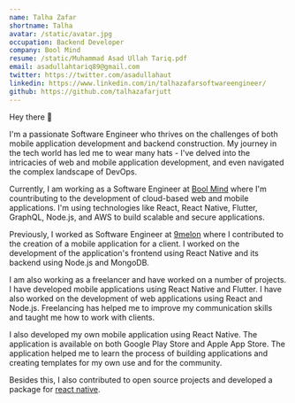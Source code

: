 ```yaml
---
name: Talha Zafar
shortname: Talha
avatar: /static/avatar.jpg
occupation: Backend Developer
company: Bool Mind
resume: /static/Muhammad Asad Ullah Tariq.pdf
email: asadullahtariq89@gmail.com
twitter: https://twitter.com/asadullahaut
linkedin: https://www.linkedin.com/in/talhazafarsoftwareengineer/
github: https://github.com/talhazafarjutt
---
```


Hey there 👋

I'm a passionate Software Engineer who thrives on the challenges of both mobile application development and backend construction. My journey in the tech world has led me to wear many hats - I've delved into the intricacies of web and mobile application development, and even navigated the complex landscape of DevOps.

Currently, I am working as a Software Engineer at [Bool Mind](https://boolmind.com/) where I'm countributing to the development of cloud-based web and mobile applications. I'm using technologies like React, React Native, Flutter, GraphQL, Node.js, and AWS to build scalable and secure applications.

Previously, I worked as Software Engineer at [9melon](https://9melons.com) where I contributed to the creation of a mobile application for a client. I worked on the development of the application's frontend using React Native and its backend using Node.js and MongoDB.

I am also working as a freelancer and have worked on a number of projects. I have developed mobile applications using React Native and Flutter. I have also worked on the development of web applications using React and Node.js. Freelancing has helped me to improve my communication skills and taught me how to work with clients.

I also developed my own mobile application using React Native. The application is available on both Google Play Store and Apple App Store. The application helped me to learn the process of building applications and creating templates for my own use and for the community.

Besides this, I also contributed to open source projects and developed a package for [react native](https://www.npmjs.com/package/react-native-split-flap).
